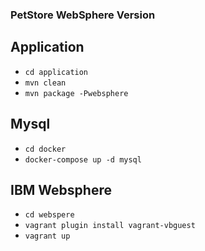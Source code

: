 ### PetStore WebSphere Version

## Application

* ```cd application```
* ```mvn clean```
* ```mvn package -Pwebsphere```

## Mysql

* ```cd docker```
* ```docker-compose up -d mysql```

## IBM Websphere

* ```cd webspere```
* ```vagrant plugin install vagrant-vbguest```
* ```vagrant up```
